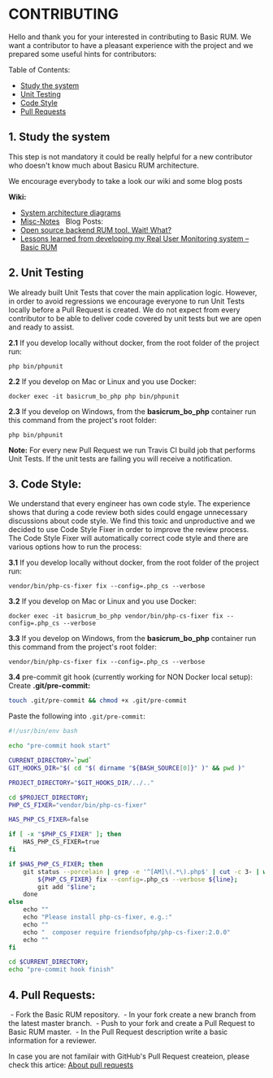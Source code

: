 # CONTRIBUTING

Hello and thank you for your interested in contributing to Basic RUM. We want a contributor to have a pleasant experience with the project and we prepared some useful hints for contributors:

Table of Contents:
* [Study the system](#1.Study-the-system)
* [Unit Testing](#2.-Unit-Testing)
* [Code Style](#3.-Code-Style)
* [Pull Requests](#4.-Pull-Requests)
 
## 1. Study the system

This step is not mandatory it could be really helpful for a new contributor who doesn't know much about Basicu RUM architecture.

We encourage everybody to take a look our wiki and some blog posts

**Wiki:**

* [System architecture diagrams](https://github.com/basicrum/backoffice/wiki/Architecture-diagrams)
* [Misc-Notes](https://github.com/basicrum/backoffice/wiki/Misc-Notes)
 
Blog Posts:
* [Open source backend RUM tool. Wait! What?](https://calendar.perfplanet.com/2018/open-source-backend-rum-tool-wait-what)
* [Lessons learned from developing my Real User Monitoring system – Basic RUM](https://calendar.perfplanet.com/2019/lessons-learned-from-developing-my-real-user-monitoring-system-basic-rum/)

## 2. Unit Testing

We already built Unit Tests that cover the main application logic. However, in order to avoid regressions we encourage everyone to run Unit Tests locally before a Pull Request is created. We do not expect from every contributor to be able to deliver code covered by unit tests but we are open and ready to assist. 

**2.1** If you develop locally without docker, from the root folder of the project run:

```php bin/phpunit```

**2.2** If you develop on Mac or Linux and you use Docker:

```docker exec -it basicrum_bo_php php bin/phpunit```

**2.3** If you develop on Windows, from the **basicrum_bo_php** container run this command from the project's root folder:

```php bin/phpunit```

**Note:** For every new Pull Request we run Travis CI build job that performs Unit Tests. If the unit tests are failing you will receive a notification.

## 3. Code Style:

We understand that every engineer has own code style. The experience shows that during a code review both sides could engage unnecessary discussions about code style. We find this toxic and unproductive and we decided to use Code Style Fixer in order to improve the review process. 
The Code Style Fixer will automatically correct code style and there are various options how to run the process:

**3.1** If you develop locally without docker, from the root folder of the project run:

```vendor/bin/php-cs-fixer fix --config=.php_cs --verbose```

**3.2** If you develop on Mac or Linux and you use Docker:

```docker exec -it basicrum_bo_php vendor/bin/php-cs-fixer fix --config=.php_cs --verbose```

**3.3** If you develop on Windows, from the **basicrum_bo_php** container run this command from the project's root folder:

```vendor/bin/php-cs-fixer fix --config=.php_cs --verbose```

**3.4** pre-commit git hook (currently working for NON Docker local setup): 
Create **.git/pre-commit:**
```bash
touch .git/pre-commit && chmod +x .git/pre-commit
```

Paste the following into ```.git/pre-commit```:   
```bash
#!/usr/bin/env bash

echo "pre-commit hook start"

CURRENT_DIRECTORY=`pwd`
GIT_HOOKS_DIR="$( cd "$( dirname "${BASH_SOURCE[0]}" )" && pwd )"

PROJECT_DIRECTORY="$GIT_HOOKS_DIR/../.."

cd $PROJECT_DIRECTORY;
PHP_CS_FIXER="vendor/bin/php-cs-fixer"

HAS_PHP_CS_FIXER=false

if [ -x "$PHP_CS_FIXER" ]; then
    HAS_PHP_CS_FIXER=true
fi

if $HAS_PHP_CS_FIXER; then
    git status --porcelain | grep -e '^[AM]\(.*\).php$' | cut -c 3- | while read line; do
        ${PHP_CS_FIXER} fix --config=.php_cs --verbose ${line};
        git add "$line";
    done
else
    echo ""
    echo "Please install php-cs-fixer, e.g.:"
    echo ""
    echo "  composer require friendsofphp/php-cs-fixer:2.0.0"
    echo ""
fi

cd $CURRENT_DIRECTORY;
echo "pre-commit hook finish"
```

## 4. Pull Requests:

 - Fork the Basic RUM repository.
 - In your fork create a new branch from the latest master branch.
 - Push to your fork and create a Pull Request to Basic RUM master.
 - In the Pull Request description write a basic information for a reviewer.

In case you are not familair with GitHub's Pull Request createion, please check this artice: [About pull requests](https://help.github.com/en/github/collaborating-with-issues-and-pull-requests/about-pull-requests)
